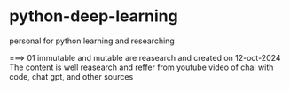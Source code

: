 # python-deep-learning
personal for python learning and researching 


===>  01 immutable and mutable are reasearch and created on 12-oct-2024
    The content is well reasearch and reffer from youtube video of chai with code, chat gpt, and other sources

